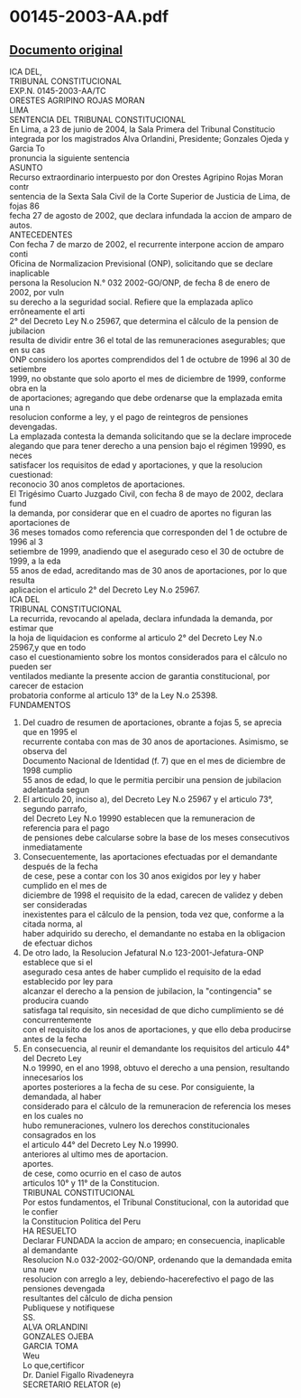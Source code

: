 
00145-2003-AA.pdf
=================
  
[Documento original](https://tc.gob.pe/jurisprudencia/2004/00145-2003-AA.pdf)  
---  
ICA DEL,  
TRIBUNAL CONSTITUCIONAL  
EXP.N. 0145-2003-AA/TC  
ORESTES AGRIPINO ROJAS MORAN  
LIMA  
SENTENCIA DEL TRIBUNAL CONSTITUCIONAL  
En Lima, a 23 de junio de 2004, la Sala Primera del Tribunal Constitucio  
integrada por los magistrados Alva Orlandini, Presidente; Gonzales Ojeda y Garcia To  
pronuncia la siguiente sentencia  
ASUNTO  
Recurso extraordinario interpuesto por don Orestes Agripino Rojas Moran contr  
sentencia de la Sexta Sala Civil de la Corte Superior de Justicia de Lima, de fojas 86  
fecha 27 de agosto de 2002, que declara infundada la accion de amparo de autos.  
ANTECEDENTES  
Con fecha 7 de marzo de 2002, el recurrente interpone accion de amparo conti  
Oficina de Normalizacion Previsional (ONP), solicitando que se declare inaplicable  
persona la Resolucion N.° 032 2002-GO/ONP, de fecha 8 de enero de 2002, por vuln  
su derecho a la seguridad social. Refiere que la emplazada aplico errôneamente el arti  
2° del Decreto Ley N.o 25967, que determina el câlculo de la pension de jubilacion  
resulta de dividir entre 36 el total de las remuneraciones asegurables; que en su cas  
ONP considero los aportes comprendidos del 1 de octubre de 1996 al 30 de setiembre  
1999, no obstante que solo aporto el mes de diciembre de 1999, conforme obra en la  
de aportaciones; agregando que debe ordenarse que la emplazada emita una n  
resolucion conforme a ley, y el pago de reintegros de pensiones devengadas.  
La emplazada contesta la demanda solicitando que se la declare improcede  
alegando que para tener derecho a una pension bajo el régimen 19990, es neces  
satisfacer los requisitos de edad y aportaciones, y que la resolucion cuestionad:  
reconocio 30 anos completos de aportaciones.  
El Trigésimo Cuarto Juzgado Civil, con fecha 8 de mayo de 2002, declara fund  
la demanda, por considerar que en el cuadro de aportes no figuran las aportaciones de  
36 meses tomados como referencia que corresponden del 1 de octubre de 1996 al 3  
setiembre de 1999, anadiendo que el asegurado ceso el 30 de octubre de 1999, a la eda  
55 anos de edad, acreditando mas de 30 anos de aportaciones, por lo que resulta  
aplicacion el articulo 2° del Decreto Ley N.o 25967.  
ICA DEL  
TRIBUNAL CONSTITUCIONAL  
La recurrida, revocando al apelada, declara infundada la demanda, por estimar que  
la hoja de liquidacion es conforme al articulo 2° del Decreto Ley N.o 25967,y que en todo  
caso el cuestionamiento sobre los montos considerados para el câlculo no pueden ser  
ventilados mediante la presente accion de garantia constitucional, por carecer de estacion  
probatoria conforme al articulo 13° de la Ley N.o 25398.  
FUNDAMENTOS  
1. Del cuadro de resumen de aportaciones, obrante a fojas 5, se aprecia que en 1995 el  
recurrente contaba con mas de 30 anos de aportaciones. Asimismo, se observa del  
Documento Nacional de Identidad (f. 7) que en el mes de diciembre de 1998 cumplio  
55 anos de edad, lo que le permitia percibir una pension de jubilacion adelantada segun  
2. El articulo 20, inciso a), del Decreto Ley N.o 25967 y el articulo 73°, segundo parrafo,  
del Decreto Ley N.o 19990 establecen que la remuneracion de referencia para el pago  
de pensiones debe calcularse sobre la base de los meses consecutivos inmediatamente  
3. Consecuentemente, las aportaciones efectuadas por el demandante después de la fecha  
de cese, pese a contar con los 30 anos exigidos por ley y haber cumplido en el mes de  
diciembre de 1998 el requisito de la edad, carecen de validez y deben ser consideradas  
inexistentes para el câlculo de la pension, toda vez que, conforme a la citada norma, al  
haber adquirido su derecho, el demandante no estaba en la obligacion de efectuar dichos  
4. De otro lado, la Resolucion Jefatural N.o 123-2001-Jefatura-ONP establece que si el  
asegurado cesa antes de haber cumplido el requisito de la edad establecido por ley para  
alcanzar el derecho a la pension de jubilacion, la "contingencia" se producira cuando  
satisfaga tal requisito, sin necesidad de que dicho cumplimiento se dé concurrentemente  
con el requisito de los anos de aportaciones, y que ello deba producirse antes de la fecha  
5. En consecuencia, al reunir el demandante los requisitos del articulo 44° del Decreto Ley  
N.o 19990, en el ano 1998, obtuvo el derecho a una pension, resultando innecesarios los  
aportes posteriores a la fecha de su cese. Por consiguiente, la demandada, al haber  
considerado para el câlculo de la remuneracion de referencia los meses en los cuales no  
hubo remuneraciones, vulnero los derechos constitucionales consagrados en los  
el articulo 44° del Decreto Ley N.o 19990.  
anteriores al ultimo mes de aportacion.  
aportes.  
de cese, como ocurrio en el caso de autos  
articulos 10° y 11° de la Constitucion.  
TRIBUNAL CONSTITUCIONAL  
Por estos fundamentos, el Tribunal Constitucional, con la autoridad que le confier  
la Constitucion Politica del Peru  
HA RESUELTO  
Declarar FUNDADA la accion de amparo; en consecuencia, inaplicable al demandante  
Resolucion N.o 032-2002-GO/ONP, ordenando que la demandada emita una nuev  
resolucion con arreglo a ley, debiendo-hacerefectivo el pago de las pensiones devengada  
resultantes del câlculo de dicha pension  
Publiquese y notifiquese  
SS.  
ALVA ORLANDINI  
GONZALES OJEBA  
GARCIA TOMA  
Weu  
Lo que,certificor  
Dr. Daniel Figallo Rivadeneyra  
SECRETARIO RELATOR (e)